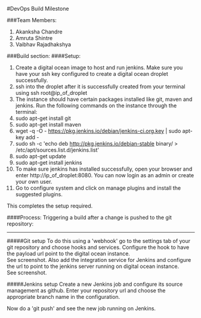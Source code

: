 #DevOps Build Milestone

###Team Members:
1. Akanksha Chandre
2. Amruta Shintre
3. Vaibhav Rajadhakshya

###Build section:
####Setup:
1. Create a digital ocean image to host and run jenkins. Make sure you have your ssh key configured to create a digital ocean droplet successfully.
2. ssh into the droplet after it is successfully created from your terminal using ssh root@ip_of_droplet
3. The instance should have certain packages installed like git, maven and jenkins. Run the following commands on the instance through the terminal:
  1. sudo apt-get install git
  2. sudo apt-get install maven
  3. wget -q -O - https://pkg.jenkins.io/debian/jenkins-ci.org.key | sudo apt-key add -
  4. sudo sh -c 'echo deb http://pkg.jenkins.io/debian-stable binary/ > /etc/apt/sources.list.d/jenkins.list'
  5. sudo apt-get update
  6. sudo apt-get install jenkins
4. To make sure jenkins has installed successfully, open your browser and enter http://ip_of_droplet:8080. You can now login as an admin or create your own user.
5. Go to configure system and click on manage plugins and install the suggested plugins.

This completes the setup required.

####Process:
Triggering a build after a change is pushed to the git repository:<br>
<hr>
#####Git setup
To do this using a 'webhook' go to the settings tab of your git repository and choose hooks and services.
Configure the hook to have the payload url point to the digital ocean instance.<br> 
See screenshot.
Also add the integration service for Jenkins and configure the url to point to the jenkins server running on digital ocean instance.<br> See screenshot.

#####Jenkins setup
Create a new Jenkins job and configure its source management as github. Enter your repository url and choose the appropriate branch name in the configuration.

Now do a 'git push' and see the new job running on Jenkins.





